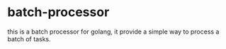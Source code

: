# batch-processor

this is a batch processor for golang, it provide a simple way to process a batch of tasks.